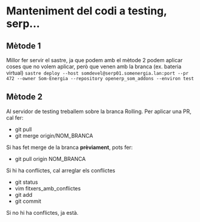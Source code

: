 # Manteniment del codi a testing, serp...
## Mètode 1
Millor fer servir el sastre, ja que podem amb el mètode 2 podem aplicar coses que no volem aplicar, però que venen amb la branca (ex. bateria virtual)
`sastre deploy --host somdevel@serp01.somenergia.lan:port --pr 472 --owner Som-Energia --repository openerp_som_addons --environ test`


## Mètode 2
Al servidor de testing treballem sobre la branca Rolling. Per aplicar una PR, cal fer:
*  git pull
*  git merge origin/NOM_BRANCA

Si has fet merge de la branca **prèviament**, pots fer:
*  git pull origin NOM_BRANCA

Si hi ha conflictes, cal arreglar els conflictes

*  git status
*  vim fitxers_amb_conflictes
*  git add
*  git commit

Si no hi ha conflictes, ja està.
